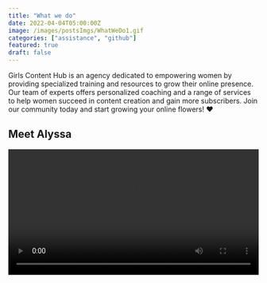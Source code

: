 ```yaml
---
title: "What we do"
date: 2022-04-04T05:00:00Z
image: /images/postsImgs/WhatWeDo1.gif
categories: ["assistance", "github"]
featured: true
draft: false
---
```


Girls Content Hub is an agency dedicated to empowering women by providing specialized training and resources to grow their online presence. Our team of experts offers personalized coaching and a range of services to help women succeed in content creation and gain more subscribers. Join our community today and start growing your online flowers! ❤️

## Meet Alyssa

<video width="100%" className="rounded-lg" src="/images/postsImgs/Alyssa-ContactUsExperinceMp4.mp4" controls/>

## Your benefits with Girls Content Hub ❤️

<Accordion title="Why we are the best?">

#### 💸 Our aim:
- Boost your revenue by helping you develop a strategy to gain a large following. Once we've accomplished that, we'll take care of your account around the clock and engage with your fans on your behalf.
#### 📞 Available 24/7:
- We're always available to assist you, whether you need a prompt solution or have an urgent question.
#### 🚀 Maximize Your Potential:
- We're committed to helping you achieve personal and professional growth. Our strategies and tools are designed to ensure rapid progress towards your goals.
#### 🤝 Dedicated Team:
- Our team is dedicated to providing you with the best training to help you achieve your goals. We are always welcoming and friendly, and ready to assist you in any way we can.
#### 🏝️ We can change your life:
- With a successful Online Patforms model, the possibilities are limitless! You can own a new car, rent a great apartment, and go on the most beautiful trips, all at once.

</Accordion>

<Accordion title="Other benfits">

#### 🎁 excellent reward system:
- Our company has an excellent reward system that recognizes individuals who work hard, have a positive impact on the company culture, and contribute new ideas to help grow the business.
#### 👩🏻‍💻 flexible working hours:
- We offer flexible work hours that allow you to work anytime and anywhere that suits you best, giving you more time to enjoy life and take care of yourself.
#### 🛠️ Supply tools needed:
- As a permanent employee, you will have access to tools for creating high-quality video and picture content, which will help you achieve the best income possible.
#### 🐣 A new starter?:
- If you're a new starter and don't know how to begin, we can guide you step by step to become a professional model. We will also monitor your progress until you achieve your financial goals.
#### 😍 Prioritizing Your Happiness:
- At our company, we are full of surprises, and we make it our priority to ensure your happiness.
</Accordion>

<Accordion title="Why should you need to do this?">

#### 💸Flexibility:
- Boost your revenue by helping you develop a strategy to gain a large following. Once we've accomplished that, we'll take care of your account around the clock and engage with your fans on your behalf.
#### 📞 Easy to Start:
- We're always available to assist you, whether you need a prompt solution or have an urgent question.
#### 🚀 Make easy money:
- We're committed to helping you achieve personal and professional growth. Our strategies and tools are designed to ensure rapid progress towards your goals.
#### 🤝 Dedicated Team:
- Our team is dedicated to providing you with the best training to help you achieve your goals. We are always welcoming and friendly, and ready to assist you in any way we can.
#### 🏝️ We can change your life:
- With a successful Online Patforms model, the possibilities are limitless! You can own a new car, rent a great apartment, and go on the most beautiful trips, all at once.

</Accordion>

---

> Reasons to Trust Girls Content Hub: With more than 5 years of experience, Girls Content Hub is well-equipped to help you achieve your goals. We possess extensive knowledge and expertise in working with some of the leading online platform models. Whether you are an established or a new creator, we have the right tools and techniques to manage your content effectively!



![alter-text](/images/postsImgs/WhatWeDo2.png)
